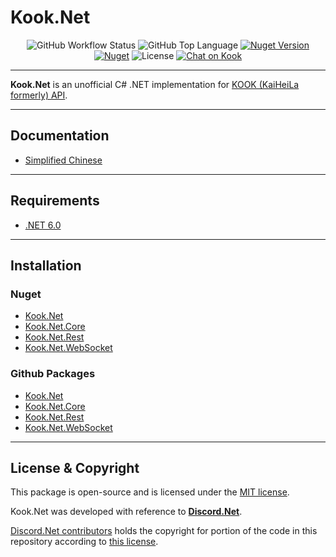 # Kook.Net

<p align="center">
<img alt="GitHub Workflow Status" src="https://img.shields.io/github/workflow/status/gehongyan/Kook.Net/Kook.Net%20Deploy?label=build">
<img alt="GitHub Top Language" src="https://img.shields.io/github/languages/top/gehongyan/Kook.Net">
<a href="https://www.nuget.org/packages/Kook.Net"><img alt="Nuget Version" src="https://img.shields.io/nuget/v/Kook.Net"></a>
<a href="https://www.nuget.org/packages/Kook.Net"><img alt="Nuget" src="https://img.shields.io/nuget/dt/Kook.Net.Core?color=%230099ff"></a>
<img alt="License" src="https://img.shields.io/github/license/gehongyan/Kook.Net">
<a href="https://kook.top/EvxnOb"><img alt="Chat on Kook" src="https://www.kookapp.cn/api/v3/badge/guild?guild_id=1591057729615250"></a>
</p>

---

**Kook.Net** is an unofficial C# .NET implementation for [KOOK (KaiHeiLa formerly) API](https://developer.kookapp.cn/doc/intro).

---

## Documentation

- [Simplified Chinese](https://kaiheila.net)

---

## Requirements

- [.NET 6.0](https://dotnet.microsoft.com/en-us/download/dotnet/6.0)

---

## Installation

### Nuget

- [Kook.Net](https://www.nuget.org/packages/Kook.Net/)
- [Kook.Net.Core](https://www.nuget.org/packages/Kook.Net.Core/)
- [Kook.Net.Rest](https://www.nuget.org/packages/Kook.Net.Rest/)
- [Kook.Net.WebSocket](https://www.nuget.org/packages/Kook.Net.WebSocket/)

### Github Packages

- [Kook.Net](https://github.com/gehongyan/Kook.Net/packages/1386169)
- [Kook.Net.Core](https://github.com/gehongyan/Kook.Net/packages/1249886)
- [Kook.Net.Rest](https://github.com/gehongyan/Kook.Net/packages/1249887)
- [Kook.Net.WebSocket](https://github.com/gehongyan/Kook.Net/packages/1249888)

---

## License & Copyright

This package is open-source and is licensed under the [MIT license](LICENSE).

Kook.Net was developed with reference to **[Discord.Net](https://github.com/discord-net/Discord.Net)**. 

[Discord.Net contributors](https://github.com/discord-net/Discord.Net/graphs/contributors) holds the copyright 
for portion of the code in this repository according to [this license](https://github.com/discord-net/Discord.Net/blob/dev/LICENSE).
